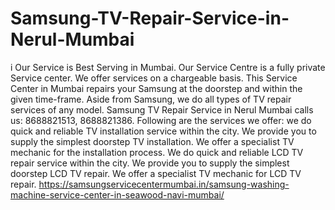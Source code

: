 # Samsung-TV-Repair-Service-in-Nerul-Mumbai
i Our Service is Best Serving in Mumbai. Our Service Centre is a fully private Service center. We offer services on a chargeable basis. This Service Center in Mumbai repairs your Samsung at the doorstep and within the given time-frame. Aside from Samsung, we do all types of TV repair services of any model. Samsung TV Repair Service in Nerul Mumbai calls us: 8688821513, 8688821386. Following are the services we offer:  we do quick and reliable TV installation service within the city. We provide you to supply the simplest doorstep TV installation. We offer a specialist TV mechanic for the installation process. We do quick and reliable LCD TV repair service within the city. We provide you to supply the simplest doorstep LCD TV repair. We offer a specialist TV mechanic for LCD TV repair. https://samsungservicecentermumbai.in/samsung-washing-machine-service-center-in-seawood-navi-mumbai/
